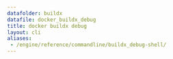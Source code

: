 ```yaml
---
datafolder: buildx
datafile: docker_buildx_debug
title: docker buildx debug
layout: cli
aliases:
 - /engine/reference/commandline/buildx_debug-shell/
---
```


<!--
This page is automatically generated from Docker's source code. If you want to
suggest a change to the text that appears here, open a ticket or pull request
in the source repository on GitHub:

https://github.com/docker/buildx
-->
